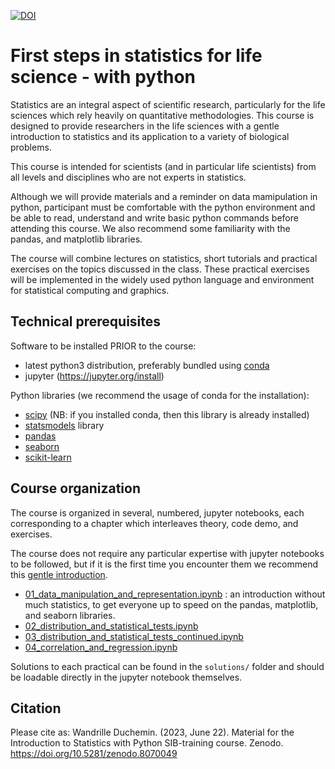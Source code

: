 [![DOI](https://zenodo.org/badge/DOI/10.5281/zenodo.8070049.svg)](https://doi.org/10.5281/zenodo.8070049)


# First steps in statistics for life science - with python


Statistics are an integral aspect of scientific research, particularly for the life sciences which rely heavily on quantitative methodologies. 
This course is designed to provide researchers in the life sciences with a gentle introduction to statistics and its application to a variety of biological problems.

This course is intended for scientists (and in particular life scientists) from all levels and disciplines who are not experts in statistics. 

Although we will provide materials and a reminder on data mamipulation in python, participant must be comfortable with the python environment and be able to read, understand and write basic python commands before attending this course. We also recommend some familiarity with the pandas, and matplotlib libraries.


The course will combine lectures on statistics, short tutorials and practical exercises on the topics discussed in the class. These practical exercises will be implemented in the widely used python language and environment for statistical computing and graphics.



## Technical prerequisites

Software to be installed PRIOR to the course: 

 * latest python3 distribution, preferably bundled using [conda](https://docs.continuum.io/anaconda/install/)
 * jupyter (https://jupyter.org/install)

Python libraries (we recommend the usage of conda for the installation):

 * [scipy](https://www.scipy.org/install.html) (NB: if you installed conda, then this library is already installed)
 * [statsmodels](https://www.statsmodels.org/stable/install.html) library
 * [pandas](https://pandas.pydata.org/docs/getting_started/index.html)
 * [seaborn](https://seaborn.pydata.org/installing.html)
 * [scikit-learn](https://scikit-learn.org/stable/install.html)


## Course organization

The course is organized in several, numbered, jupyter notebooks, each corresponding to a chapter which interleaves theory, code demo, and exercises.

The course does not require any particular expertise with jupyter notebooks to be followed, but if it is the first time you encounter them we recommend this [gentle introduction](https://realpython.com/jupyter-notebook-introduction/).

 * [01_data_manipulation_and_representation.ipynb](01_data_manipulation_and_representation.ipynb) : an introduction without much statistics, to get everyone up to speed on the pandas, matplotlib, and seaborn libraries. 
 * [02_distribution_and_statistical_tests.ipynb](02_distribution_and_statistical_tests.ipynb)
 * [03_distribution_and_statistical_tests_continued.ipynb](03_distribution_and_statistical_tests_continued.ipynb)
 * [04_correlation_and_regression.ipynb](04_correlation_and_regression.ipynb)


Solutions to each practical can be found in the `solutions/` folder and should be loadable directly in the jupyter notebook themselves.

## Citation

Please cite as:
Wandrille Duchemin. (2023, June 22). Material for the Introduction to Statistics with Python SIB-training course. Zenodo. https://doi.org/10.5281/zenodo.8070049
